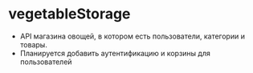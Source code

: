 # vegetableStorage
- API магазина овощей, в котором есть пользователи, категории и товары.
- Планируется добавить аутентификацию и корзины для пользователей

